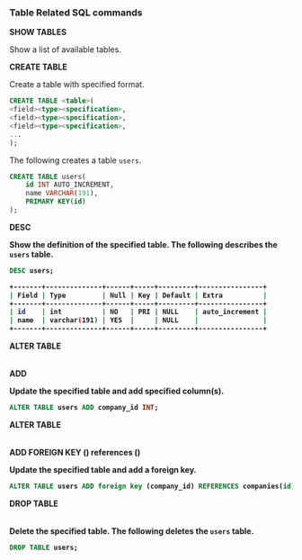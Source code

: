 ### Table Related SQL commands

**SHOW TABLES**

Show a list of available tables.

**CREATE TABLE**

Create a table with specified format.

```sql
CREATE TABLE <table>(
<field><type><specification>,
<field><type><specification>,
<field><type><specification>,
...
);
```

The following creates a table `users`.

```sql
CREATE TABLE users(
    id INT AUTO_INCREMENT,
    name VARCHAR(191),
    PRIMARY KEY(id)
);
```

**DESC <table>**

Show the definition of the specified table.
The following describes the `users` table.

```sql
DESC users;
```
```bash
+-------+--------------+------+-----+---------+----------------+
| Field | Type         | Null | Key | Default | Extra          |
+-------+--------------+------+-----+---------+----------------+
| id    | int          | NO   | PRI | NULL    | auto_increment |
| name  | varchar(191) | YES  |     | NULL    |                |
+-------+--------------+------+-----+---------+----------------+
```

**ALTER TABLE <table> ADD <column><column definition>**

Update the specified table and add specified column(s).

```sql
ALTER TABLE users ADD company_id INT;
```

**ALTER TABLE <table> ADD FOREIGN KEY (<field>) references <referenced table>(<referenced field>)**

Update the specified table and add a foreign key.

```sql
ALTER TABLE users ADD foreign key (company_id) REFERENCES companies(id);
```

**DROP TABLE <table>**

Delete the specified table.
The following deletes the `users` table.

```sql
DROP TABLE users;
```

